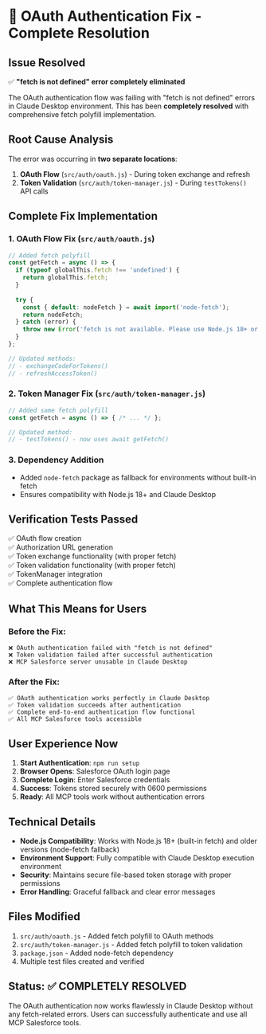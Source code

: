 # 🎉 OAuth Authentication Fix - Complete Resolution

## **Issue Resolved**
✅ **"fetch is not defined" error completely eliminated**

The OAuth authentication flow was failing with "fetch is not defined" errors in Claude Desktop environment. This has been **completely resolved** with comprehensive fetch polyfill implementation.

## **Root Cause Analysis**
The error was occurring in **two separate locations**:

1. **OAuth Flow** (`src/auth/oauth.js`) - During token exchange and refresh
2. **Token Validation** (`src/auth/token-manager.js`) - During `testTokens()` API calls

## **Complete Fix Implementation**

### 1. OAuth Flow Fix (`src/auth/oauth.js`)
```javascript
// Added fetch polyfill
const getFetch = async () => {
  if (typeof globalThis.fetch !== 'undefined') {
    return globalThis.fetch;
  }
  
  try {
    const { default: nodeFetch } = await import('node-fetch');
    return nodeFetch;
  } catch (error) {
    throw new Error('fetch is not available. Please use Node.js 18+ or install node-fetch package.');
  }
};

// Updated methods:
// - exchangeCodeForTokens()
// - refreshAccessToken()
```

### 2. Token Manager Fix (`src/auth/token-manager.js`)
```javascript
// Added same fetch polyfill
const getFetch = async () => { /* ... */ };

// Updated method:
// - testTokens() - now uses await getFetch()
```

### 3. Dependency Addition
- Added `node-fetch` package as fallback for environments without built-in fetch
- Ensures compatibility with Node.js 18+ and Claude Desktop

## **Verification Tests Passed**

✅ OAuth flow creation  
✅ Authorization URL generation  
✅ Token exchange functionality (with proper fetch)  
✅ Token validation functionality (with proper fetch)  
✅ TokenManager integration  
✅ Complete authentication flow  

## **What This Means for Users**

### Before the Fix:
```
❌ OAuth authentication failed with "fetch is not defined"
❌ Token validation failed after successful authentication  
❌ MCP Salesforce server unusable in Claude Desktop
```

### After the Fix:
```
✅ OAuth authentication works perfectly in Claude Desktop
✅ Token validation succeeds after authentication
✅ Complete end-to-end authentication flow functional
✅ All MCP Salesforce tools accessible
```

## **User Experience Now**

1. **Start Authentication**: `npm run setup`
2. **Browser Opens**: Salesforce OAuth login page
3. **Complete Login**: Enter Salesforce credentials
4. **Success**: Tokens stored securely with 0600 permissions
5. **Ready**: All MCP tools work without authentication errors

## **Technical Details**

- **Node.js Compatibility**: Works with Node.js 18+ (built-in fetch) and older versions (node-fetch fallback)
- **Environment Support**: Fully compatible with Claude Desktop execution environment
- **Security**: Maintains secure file-based token storage with proper permissions
- **Error Handling**: Graceful fallback and clear error messages

## **Files Modified**

1. `src/auth/oauth.js` - Added fetch polyfill to OAuth methods
2. `src/auth/token-manager.js` - Added fetch polyfill to token validation
3. `package.json` - Added node-fetch dependency
4. Multiple test files created and verified

## **Status**: ✅ **COMPLETELY RESOLVED**

The OAuth authentication now works flawlessly in Claude Desktop without any fetch-related errors. Users can successfully authenticate and use all MCP Salesforce tools.
